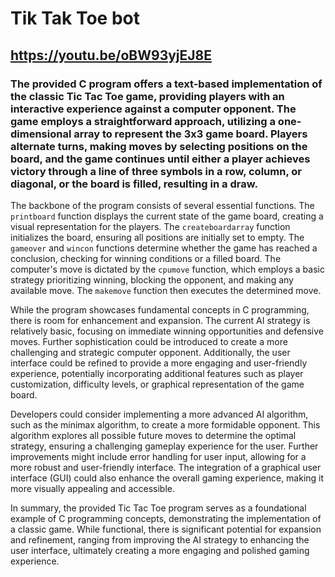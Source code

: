 # Tik Tak Toe bot
## https://youtu.be/oBW93yjEJ8E

### The provided C program offers a text-based implementation of the classic Tic Tac Toe game, providing players with an interactive experience against a computer opponent. The game employs a straightforward approach, utilizing a one-dimensional array to represent the 3x3 game board. Players alternate turns, making moves by selecting positions on the board, and the game continues until either a player achieves victory through a line of three symbols in a row, column, or diagonal, or the board is filled, resulting in a draw.

The backbone of the program consists of several essential functions. The `printboard` function displays the current state of the game board, creating a visual representation for the players. The `createboardarray` function initializes the board, ensuring all positions are initially set to empty. The `gameover` and `wincon` functions determine whether the game has reached a conclusion, checking for winning conditions or a filled board. The computer's move is dictated by the `cpumove` function, which employs a basic strategy prioritizing winning, blocking the opponent, and making any available move. The `makemove` function then executes the determined move.

While the program showcases fundamental concepts in C programming, there is room for enhancement and expansion. The current AI strategy is relatively basic, focusing on immediate winning opportunities and defensive moves. Further sophistication could be introduced to create a more challenging and strategic computer opponent. Additionally, the user interface could be refined to provide a more engaging and user-friendly experience, potentially incorporating additional features such as player customization, difficulty levels, or graphical representation of the game board.

Developers could consider implementing a more advanced AI algorithm, such as the minimax algorithm, to create a more formidable opponent. This algorithm explores all possible future moves to determine the optimal strategy, ensuring a challenging gameplay experience for the user. Further improvements might include error handling for user input, allowing for a more robust and user-friendly interface. The integration of a graphical user interface (GUI) could also enhance the overall gaming experience, making it more visually appealing and accessible.

In summary, the provided Tic Tac Toe program serves as a foundational example of C programming concepts, demonstrating the implementation of a classic game. While functional, there is significant potential for expansion and refinement, ranging from improving the AI strategy to enhancing the user interface, ultimately creating a more engaging and polished gaming experience.
